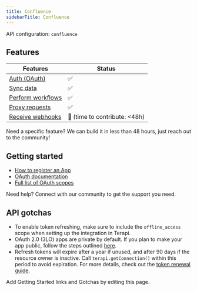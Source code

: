 ```yaml
---
title: Confluence
sidebarTitle: Confluence
---
```


API configuration: `confluence`

## Features

| Features | Status |
| - | - |
| [Auth (OAuth)](/integrate/guides/authorize-an-api) | ✅ |
| [Sync data](/integrate/guides/sync-data-from-an-api) | ✅ |
| [Perform workflows](/integrate/guides/perform-workflows-with-an-api) | ✅ |
| [Proxy requests](/integrate/guides/proxy-requests-to-an-api) | ✅ |
| [Receive webhooks](/integrate/guides/receive-webhooks-from-an-api) | 🚫 (time to contribute: &lt;48h) |

Need a specific feature? We can build it in less than 48 hours, just reach out to the community!

## Getting started

-   [How to register an App](https://developer.atlassian.com/cloud/confluence/oauth-2-3lo-apps/#enabling-oauth-2-0--3lo-)
-   [OAuth documentation](https://developer.atlassian.com/cloud/confluence/oauth-2-3lo-apps)
-   [Full list of OAuth scopes](https://developer.atlassian.com/cloud/jira/platform/scopes-for-oauth-2-3LO-and-forge-apps/#classic-scopes)

Need help? Connect with our community to get the support you need.

## API gotchas

- To enable token refreshing, make sure to include the `offline_access` scope when setting up the integration in Terapi.
- OAuth 2.0 (3LO) apps are private by default. If you plan to make your app public, follow the steps outlined [here](https://developer.atlassian.com/cloud/jira/platform/oauth-2-3lo-apps/#distributing-your-oauth-2-0--3lo--apps).
- Refresh tokens will expire after a year if unused, and after 90 days if the resource owner is inactive. Call `terapi.getConnection()` within this period to avoid expiration. For more details, check out the [token renewal guide](https://developer.atlassian.com/cloud/jira/platform/oauth-2-3lo-apps/#how-do-i-get-a-new-access-token--if-my-access-token-expires-or-is-revoked-).

Add Getting Started links and Gotchas by editing this page.


